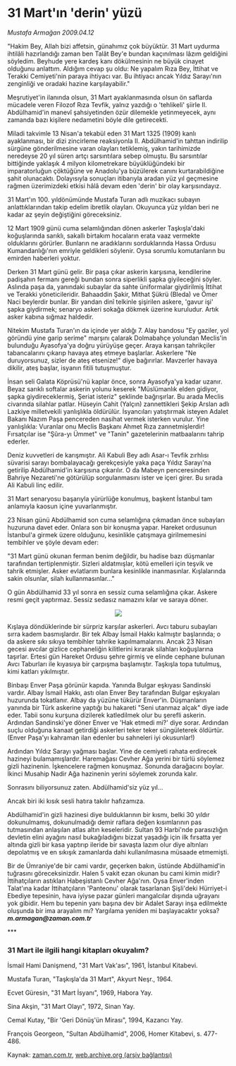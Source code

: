 # 31 Mart'ın 'derin' yüzü

*Mustafa Armağan 2009.04.12*

<tr><td class="metin" colspan="2" style="padding-top: 20px; padding-left: 5px; padding-right: 10px;">"Hakim Bey, Allah bizi affetsin, günahımız çok büyüktür. 31 Mart uydurma ihtilâli hazırlandığı zaman ben Talât Bey'e bundan kaçınılması lâzım geldiğini söyledim. Beyhude yere kardeş kanı dökülmesinin ne büyük cinayet olduğunu anlattım. Aldığım cevap şu oldu: Ne yapalım Rıza Bey, İttihat ve Terakki Cemiyeti'nin paraya ihtiyacı var. Bu ihtiyacı ancak Yıldız Sarayı'nın zenginliği ve oradaki hazine karşılayabilir."</td></tr><tr><td class="metin" colspan="2" style="padding-top: 20px; padding-left: 5px; padding-right: 10px;"><p>Meşrutiyet'in ilanında olsun, 31 Mart ayaklanmasında olsun ön saflarda mücadele veren Filozof Rıza Tevfik, yalnız yazdığı o 'tehlikeli' şiirle II. Abdülhamid'in manevî şahsiyetinden özür dilemekle yetinmeyecek, aynı zamanda bazı kişilere nedametini böyle dile getirecekti.
<p>Miladi takvimle 13 Nisan'a tekabül eden 31 Mart 1325 (1909) kanlı ayaklanması, bir dizi zincirleme reaksiyonla II. Abdülhamid'in tahttan indirilip sürgüne gönderilmesine varan olayları tetiklemiş, yakın tarihimizde neredeyse 20 yıl süren artçı sarsıntılara sebep olmuştu. Bu sarsıntılar bittiğinde yaklaşık 4 milyon kilometrekare büyüklüğündeki bir imparatorluğun çöktüğüne ve Anadolu'ya büzülerek canını kurtarabildiğine şahit olunacaktı. Dolayısıyla sonuçları itibarıyla aradan yüz yıl geçmesine rağmen üzerimizdeki etkisi hâlâ devam eden 'derin' bir olay karşısındayız.
<p>31 Mart'ın 100. yıldönümünde Mustafa Turan adlı muzikacı subayın anlattıklarından takip edelim ibretlik olayları. Okuyunca yüz yıldan beri ne kadar az şeyin değiştiğini göreceksiniz.
<p>12 Mart 1909 günü cuma selamlığından dönen askerler Taşkışla'daki koğuşlarında sarıklı, sakallı birtakım hocaların erata vaaz vermekte olduklarını görürler. Bunların ne aradıklarını sorduklarında Hassa Ordusu Kumandanlığı'nın emriyle geldikleri söylenir. Oysa sorumlu komutanların bu emirden haberleri yoktur.
<p>Derken 31 Mart günü gelir. Bir paşa çıkar askerin karşısına, kendilerine padişahın fermanı gereği bundan sonra siperlikli şapka giyileceğini söyler. Aslında paşa da, yanındaki subaylar da sahte üniformalar giydirilmiş İttihat ve Terakki yöneticileridir. Bahaaddin Şakir, Mithat Şükrü (Bleda) ve Ömer Naci beylerdir bunlar. Bir yandan dinî telkinle şişirilen askere, 'gavur işi' şapka giydirmek; senaryo askeri sokağa dökmek üzerine kuruludur. Artık asker kabına sığmaz haldedir.
<p>Nitekim Mustafa Turan'ın da içinde yer aldığı 7. Alay bandosu "Ey gaziler, yol göründü yine garip serime" marşını çalarak Dolmabahçe yolundan Meclis'in bulunduğu Ayasofya'ya doğru yürüyüşe geçer. Araya karışan tahrikçiler tabancalarını çıkarıp havaya ateş etmeye başlarlar. Askerlere "Ne duruyorsunuz, sizler de ateş etsenize!" diye bağırırlar. Mavzerler havaya dikilir, ateş başlar, isyanın fitili tutuşmuştur.
<p>İnsan seli Galata Köprüsü'nü kaplar önce, sonra Ayasofya'ya kadar uzanır. Beyaz sarıklı softalar askerin yolunu keserek "Müslümanlık elden gidiyor, şapka giydireceklermiş, Şeriat isteriz" şeklinde bağrışırlar. Bu arada Meclis civarında silahlar patlar. Hüseyin Cahit (Yalçın) zannettikleri Şekip Arslan adlı Lazkiye milletvekili yanlışlıkla öldürülür. İsyancıları yatıştırmak isteyen Adalet Bakanı Nazım Paşa pencereden nasihat vermek isterken vurulur. Yine yanlışlıkla: Vuranlar onu Meclis Başkanı Ahmet Rıza zannetmişlerdir! Fırsatçılar ise "Şûra-yı Ümmet" ve "Tanin" gazetelerinin matbaalarını tahrip ederler.
<p>Deniz kuvvetleri de karışmıştır. Ali Kabuli Bey adlı Asar-ı Tevfik zırhlısı süvarisi sarayı bombalayacağı gerekçesiyle yaka paça Yıldız Sarayı'na getirilip Abdülhamid'in karşısına çıkarılır. O da Mabeyn penceresinden Bahriye Nezareti'ne götürülüp sorgulanmasını ister ve içeri girer. Bu sırada Ali Kabuli linç edilir.
<p>31 Mart senaryosu başarıyla yürürlüğe konulmuş, başkent İstanbul tam anlamıyla kaosun içine yuvarlanmıştır.
<p>23 Nisan günü Abdülhamid son cuma selamlığına çıkmadan önce subayları huzuruna davet eder. Onlara son bir konuşma yapar. Hareket ordusunun İstanbul'a girmek üzere olduğunu, kesinlikle çatışmaya girilmemesini tembihler ve şöyle devam eder:
<p>"31 Mart günü okunan ferman benim değildir, bu hadise bazı düşmanlar tarafından tertiplenmiştir. Sizleri aldatmışlar, kötü emelleri için teşvik ve tahrik etmişler. Asker evlatlarım bunlara kesinlikle inanmasınlar. Kışlalarında sakin olsunlar, silah kullanmasınlar..."
<p>O gün Abdülhamid 33 yıl sonra en sessiz cuma selamlığına çıkar. Askere resmi geçit yaptırmaz. Sessiz sedasız namazını kılar ve saraya döner. 
<p><p align="center"><img src="http://web.archive.org/web/20090415035318im_/http://medya.zaman.com.tr/2009/04/12/armagan01.jpg"/>
<p>Kışlaya döndüklerinde bir sürpriz karşılar askerleri. Avcı taburu subayları sırra kadem basmışlardır. Bir tek Albay İsmail Hakkı kalmıştır başlarında; o da askere sıkı sıkıya tembihler tahrike kapılmamalarını. Ancak 23 Nisan gecesi avcılar gizlice cephaneliğin kilitlerini kırarak silahları koğuşlarına taşırlar. Ertesi gün Hareket Ordusu şehre girmiş ve elinde cephane bulunan Avcı Taburları ile kıyasıya bir çarpışma başlamıştır. Taşkışla topa tutulmuş, kimi katları yıkılmıştır.
<p>Binbaşı Enver Paşa görünür kapıda. Yanında Bulgar eşkıyası Sandinski vardır. Albay İsmail Hakkı, astı olan Enver Bey tarafından Bulgar eşkıyaları huzurunda tokatlanır. Albay da yüzüne tükürür Enver'in. Düşmanların yanında bir Türk askerine yaptığı bu hakareti "Seni utanmaz alçak" diye iade eder. Tabii sonu kurşuna dizilerek katledilmek olur bu şerefli askerin. Ardından Sandinski'ye döner Enver ve 'Hak etmedi mi?' diye sorar. Ardından suçlu olduğuna kanaat getirdiği askerleri teker teker süngületerek öldürtür. (Enver Paşa'yı kahraman ilan edenler bu sahneleri iyi okusunlar!)
<p>Ardından Yıldız Sarayı yağması başlar. Yine de cemiyeti rahata erdirecek hazineyi bulamamışlardır. Haremağası Cevher Ağa yerini bir türlü söylemez gizli hazinenin. İşkencelere rağmen konuşmaz. Sonunda darağacını boylar. İkinci Musahip Nadir Ağa hazinenin yerini söylemek zorunda kalır.
<p>Sonrasını biliyorsunuz zaten. Abdülhamid'siz yüz yıl...
<p>Ancak biri iki kısık sesli hatıra takılır hafızamıza.
<p>Abdülhamid'in gizli hazinesi diye bulduklarının bir kısmı, belki 30 yıldır dokunulmamış, dokunulmadığı demir raflara değen kısımlarının pas tutmasından anlaşılan atlas altın keseleridir. Sultan 93 Harbi'nde parasızlığın devletin elini ayağını nasıl bukağıladığını bizzat yaşadığı için ilk fırsatta yer altında gizli bir kasa yaptırıp ileride bir savaşta lazım olur diye altınları depolatmış ve en sıkışık zamanlarda dahi kullanılmasına müsaade etmemişti. 
<p>Bir de Ümraniye'de bir cami vardır, geçerken bakın, üstünde Abdülhamid'in tuğrasını göreceksinizdir. Halen 5 vakit ezan okunan bu cami kimin midir? İttihatçıların astıkları Habeşistanlı Cevher Ağa'nın. Oysa Enver'inden Talat'ına kadar İttihatçıların 'Panteonu' olarak tasarlanan Şişli'deki Hürriyet-i Ebediye tepesinin, hava iyiyse pazar günleri mangalcılar dışında uğrayanı yok gibidir. Hem bu tepenin yanı başına dev bir Adalet Sarayı inşa edilmekte oluşunda bir ima arayalım mı? Yargılama yeniden mi başlayacaktır yoksa? <i><b>m.armagan@zaman.com.tr</b></i>
<p>***
<p><h3>31 Mart ile ilgili hangi kitapları okuyalım?</h3>
<p> İsmail Hami Danişmend, "31 Mart Vak'ası", 1961, İstanbul Kitabevi.
<p> Mustafa Turan, "Taşkışla'da 31 Mart", Akyurt Neşr., 1964.
<p> Ecvet Güresin, "31 Mart İsyanı", 1969, Habora Yay.
<p> Sina Akşin, "31 Mart Olayı", 1972, Sinan Yay.
<p> Cemal Kutay, "Bir 'Geri Dönüş'ün Mirası", 1994, Kazancı Yay.
<p> François Georgeon, "Sultan Abdülhamid", 2006, Homer Kitabevi, s. 477-486. <br/></p></p></p></p></p></p></p></p></p></p></p></p></p></p></p></p></p></p></p></p></p></p></p></p></p></p></p></p></p></td></tr>

Kaynak: [zaman.com.tr](http://zaman.com.tr/yazar.do?yazino=836376), [web.archive.org (arşiv bağlantısı)](http://web.archive.org/web/20090415035318/http://www.zaman.com.tr:80/yazar.do?yazino=836376)
